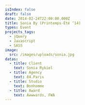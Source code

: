 ```yaml
---
isIndex: false
draft: false
date: 2014-02-24T22:00:00.000Z
title: Sonia By (Printemps-Été ’14)
types: Event
projects_tags:
  - jQuery
  - Javascript
  - SASS
image:
  src: /images/uploads/sonia.jpg
datas:
  - title: Client
    text: Sonia Rykiel
  - title: Agency
    text: 84.Paris
  - title: Studio
    text: Bonhomme
  - title: Award
    text: Awwwards, FWA
---
```

